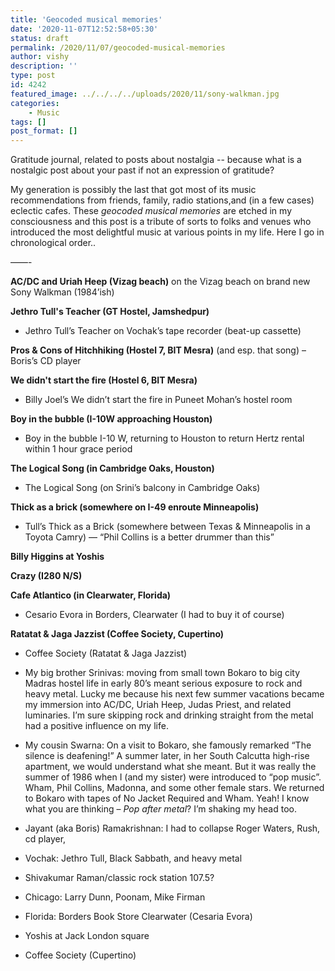 ```yaml
---
title: 'Geocoded musical memories'
date: '2020-11-07T12:52:58+05:30'
status: draft
permalink: /2020/11/07/geocoded-musical-memories
author: vishy
description: ''
type: post
id: 4242
featured_image: ../../../../uploads/2020/11/sony-walkman.jpg
categories: 
    - Music
tags: []
post_format: []
---
```


Gratitude journal, related to posts about nostalgia -- because what is a nostalgic post about your past if not an expression of gratitude?

My generation is possibly the last that got most of its music recommendations from friends, family, radio stations,and (in a few cases) eclectic cafes. These _geocoded musical memories_ are etched in my consciousness and this post is a tribute of sorts to folks and venues who introduced the most delightful music at various points in my life. Here I go in chronological order..

——-

**AC/DC and Uriah Heep (Vizag beach)**
 on the Vizag beach on brand new Sony Walkman (1984’ish)

**Jethro Tull's Teacher (GT Hostel, Jamshedpur)**
- Jethro Tull’s Teacher on Vochak’s tape recorder (beat-up cassette)

**Pros & Cons of Hitchhiking (Hostel 7, BIT Mesra)**
 (and esp. that song) – Boris’s CD player

**We didn't start the fire (Hostel 6, BIT Mesra)**
- Billy Joel’s We didn’t start the fire in Puneet Mohan’s hostel room

**Boy in the bubble (I-10W approaching Houston)**
- Boy in the bubble I-10 W, returning to Houston to return Hertz rental within 1 hour grace period

**The Logical Song (in Cambridge Oaks, Houston)**
- The Logical Song (on Srini’s balcony in Cambridge Oaks)

**Thick as a brick (somewhere on I-49 enroute Minneapolis)**
- Tull’s Thick as a Brick (somewhere between Texas &amp; Minneapolis in a Toyota Camry) — “Phil Collins is a better drummer than this”

**Billy Higgins at Yoshis**

**Crazy (I280 N/S)**

**Cafe Atlantico (in Clearwater, Florida)**
- Cesario Evora in Borders, Clearwater (I had to buy it of course)

**Ratatat & Jaga Jazzist (Coffee Society, Cupertino)**
- Coffee Society (Ratatat &amp; Jaga Jazzist)

- My big brother Srinivas: moving from small town Bokaro to big city Madras hostel life in early 80’s meant serious exposure to rock and heavy metal. Lucky me because his next few summer vacations became my immersion into AC/DC, Uriah Heep, Judas Priest, and related luminaries. I’m sure skipping rock and drinking straight from the metal had a positive influence on my life.
- My cousin Swarna: On a visit to Bokaro, she famously remarked “The silence is deafening!” A summer later, in her South Calcutta high-rise apartment, we would understand what she meant. But it was really the summer of 1986 when I (and my sister) were introduced to “pop music”. Wham, Phil Collins, Madonna, and some other female stars. We returned to Bokaro with tapes of No Jacket Required and Wham. Yeah! I know what you are thinking – *Pop after metal*? I’m shaking my head too.
- Jayant (aka Boris) Ramakrishnan: I had to collapse Roger Waters, Rush, cd player,
- Vochak: Jethro Tull, Black Sabbath, and heavy metal
- Shivakumar Raman/classic rock station 107.5?
- Chicago: Larry Dunn, Poonam, Mike Firman
- Florida: Borders Book Store Clearwater (Cesaria Evora)
- Yoshis at Jack London square
- Coffee Society (Cupertino)


